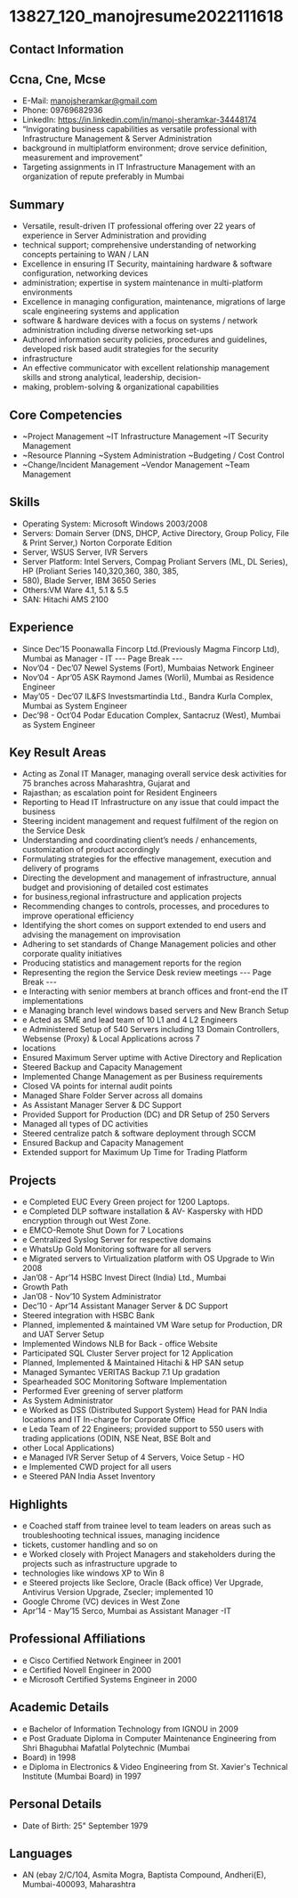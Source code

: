 # 13827_120_manojresume2022111618

## Contact Information



## Ccna, Cne, Mcse

* E-Mail: manojsheramkar@gmail.com
* Phone: 09769682936
* LinkedIn: https://in.linkedin.com/in/manoj-sheramkar-34448174
* “Invigorating business capabilities as versatile professional with Infrastructure Management & Server Administration
* background in multiplatform environment; drove service definition, measurement and improvement”
* Targeting assignments in IT Infrastructure Management with an organization of repute preferably in Mumbai


## Summary

* Versatile, result-driven IT professional offering over 22 years of experience in Server Administration and providing
* technical support; comprehensive understanding of networking concepts pertaining to WAN / LAN
* Excellence in ensuring IT Security, maintaining hardware & software configuration, networking devices
* administration; expertise in system maintenance in multi-platform environments
* Excellence in managing configuration, maintenance, migrations of large scale engineering systems and application
* software & hardware devices with a focus on systems / network administration including diverse networking set-ups
* Authored information security policies, procedures and guidelines, developed risk based audit strategies for the security
* infrastructure
* An effective communicator with excellent relationship management skills and strong analytical, leadership, decision-
* making, problem-solving & organizational capabilities


## Core Competencies

* ~Project Management ~IT Infrastructure Management ~IT Security Management
* ~Resource Planning ~System Administration ~Budgeting / Cost Control
* ~Change/Incident Management ~Vendor Management ~Team Management


## Skills

* Operating System: Microsoft Windows 2003/2008
* Servers: Domain Server (DNS, DHCP, Active Directory, Group Policy, File & Print Server,) Norton Corporate Edition
* Server, WSUS Server, IVR Servers
* Server Platform: Intel Servers, Compag Proliant Servers (ML, DL Series), HP (Proliant Series 140,320,360, 380, 385,
* 580), Blade Server, IBM 3650 Series
* Others:VM Ware 4.1, 5.1 & 5.5
* SAN: Hitachi AMS 2100


## Experience

* Since Dec’15 Poonawalla Fincorp Ltd.(Previously Magma Fincorp Ltd), Mumbai as Manager - IT
--- Page Break ---
* Nov’04 - Dec’07 Newel Systems (Fort), Mumbaias Network Engineer
* Nov’04 - Apr’05 ASK Raymond James (Worli), Mumbai as Residence Engineer
* May’05 - Dec’07 IL&FS Investsmartindia Ltd., Bandra Kurla Complex, Mumbai as System Engineer
* Dec’98 - Oct’04 Podar Education Complex, Santacruz (West), Mumbai as System Engineer


## Key Result Areas

* Acting as Zonal IT Manager, managing overall service desk activities for 75 branches across Maharashtra, Gujarat and
* Rajasthan; as escalation point for Resident Engineers
* Reporting to Head IT Infrastructure on any issue that could impact the business
* Steering incident management and request fulfilment of the region on the Service Desk
* Understanding and coordinating client’s needs / enhancements, customization of product accordingly
* Formulating strategies for the effective management, execution and delivery of programs
* Directing the development and management of infrastructure, annual budget and provisioning of detailed cost estimates
* for business,regional infrastructure and application projects
* Recommending changes to controls, processes, and procedures to improve operational efficiency
* Identifying the short comes on support extended to end users and advising the management on improvisation
* Adhering to set standards of Change Management policies and other corporate quality initiatives
* Producing statistics and management reports for the region
* Representing the region the Service Desk review meetings
--- Page Break ---
* e Interacting with senior members at branch offices and front-end the IT implementations
* e Managing branch level windows based servers and New Branch Setup
* e Acted as SME and lead team of 10 L1 and 4 L2 Engineers
* e Administered Setup of 540 Servers including 13 Domain Controllers, Websense (Proxy) & Local Applications across 7
* locations
* Ensured Maximum Server uptime with Active Directory and Replication
* Steered Backup and Capacity Management
* Implemented Change Management as per Business requirements
* Closed VA points for internal audit points
* Managed Share Folder Server across all domains
* As Assistant Manager Server & DC Support
* Provided Support for Production (DC) and DR Setup of 250 Servers
* Managed all types of DC activities
* Steered centralize patch & software deployment through SCCM
* Ensured Backup and Capacity Management
* Extended support for Maximum Up Time for Trading Platform


## Projects

* e Completed EUC Every Green project for 1200 Laptops.
* e Completed DLP software installation & AV- Kaspersky with HDD encryption through out West Zone.
* e EMCO-Remote Shut Down for 7 Locations
* e Centralized Syslog Server for respective domains
* e WhatsUp Gold Monitoring software for all servers
* e Migrated servers to Virtualization platform with OS Upgrade to Win 2008
* Jan’08 - Apr’14 HSBC Invest Direct (India) Ltd., Mumbai
* Growth Path
* Jan’08 - Nov’10 System Administrator
* Dec’10 - Apr’14 Assistant Manager Server & DC Support
* Steered integration with HSBC Bank
* Planned, implemented & maintained VM Ware setup for Production, DR and UAT Server Setup
* Implemented Windows NLB for Back - office Website
* Participated SQL Cluster Server project for 12 Application
* Planned, Implemented & Maintained Hitachi & HP SAN setup
* Managed Symantec VERITAS Backup 7.1 Up gradation
* Spearheaded SOC Monitoring Software Implementation
* Performed Ever greening of server platform
* As System Administrator
* e Worked as DSS (Distributed Support System) Head for PAN India locations and IT In-charge for Corporate Office
* e Leda Team of 22 Engineers; provided support to 550 users with trading applications (ODIN, NSE Neat, BSE Bolt and
* other Local Applications)
* e Managed IVR Server Setup of 4 Servers, Voice Setup - HO
* e Implemented CWD project for all users
* e Steered PAN India Asset Inventory


## Highlights

* e Coached staff from trainee level to team leaders on areas such as troubleshooting technical issues, managing incidence
* tickets, customer handling and so on
* e Worked closely with Project Managers and stakeholders during the projects such as infrastructure upgrade to
* technologies like windows XP to Win 8
* e Steered projects like Seclore, Oracle (Back office) Ver Upgrade, Antivirus Version Upgrade, Zsecler; implemented 10
* Google Chrome (VC) devices in West Zone
* Apr’14 - May’15 Serco, Mumbai as Assistant Manager -IT


## Professional Affiliations

* e Cisco Certified Network Engineer in 2001
* e Certified Novell Engineer in 2000
* e Microsoft Certified Systems Engineer in 2000


## Academic Details

* e Bachelor of Information Technology from IGNOU in 2009
* e Post Graduate Diploma in Computer Maintenance Engineering from Shri Bhagubhai Mafatlal Polytechnic (Mumbai
* Board) in 1998
* e Diploma in Electronics & Video Engineering from St. Xavier's Technical Institute (Mumbai Board) in 1997


## Personal Details

* Date of Birth: 25" September 1979


## Languages

* AN (ebay 2/C/104, Asmita Mogra, Baptista Compound, Andheri(E), Mumbai-400093, Maharashtra

